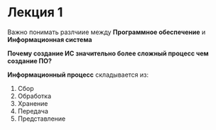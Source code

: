 # Лекция 1

Важно понимать разлчиие между **Программное обеспечение** и **Информационная система**


__Почему создание ИС значительно более сложный процесс чем создание ПО?__

**Информационный процесс** складывается из:

1) Сбор
2) Обработка
3) Хранение
4) Передача
5) Представление